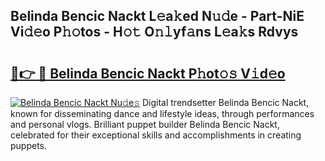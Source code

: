 ## Belinda Bencic Nackt L𝚎a𝚔ed N𝚞𝚍e - Part-NiE Vi𝚍𝚎o P𝚑𝚘tos - H𝚘𝚝 O𝚗𝚕yf𝚊ns L𝚎a𝚔s Rdvys

# <h2><a href="http://kf2nvp.oniu.top/?m=Belinda+Bencic+Nackt">🔗👉 🔴 Belinda Bencic Nackt P𝚑ot𝚘𝚜 V𝚒d𝚎o</a></h2>

[![Belinda Bencic Nackt Nu𝚍e𝚜](https://i.imgur.com/0qMVB7G.gif)](http://kf2nvp.oniu.top/?m=Belinda+Bencic+Nackt)
Digital trendsetter Belinda Bencic Nackt, known for disseminating dance and lifestyle ideas, through performances and personal vlogs. Brilliant puppet builder Belinda Bencic Nackt, celebrated for their exceptional skills and accomplishments in creating puppets.  
